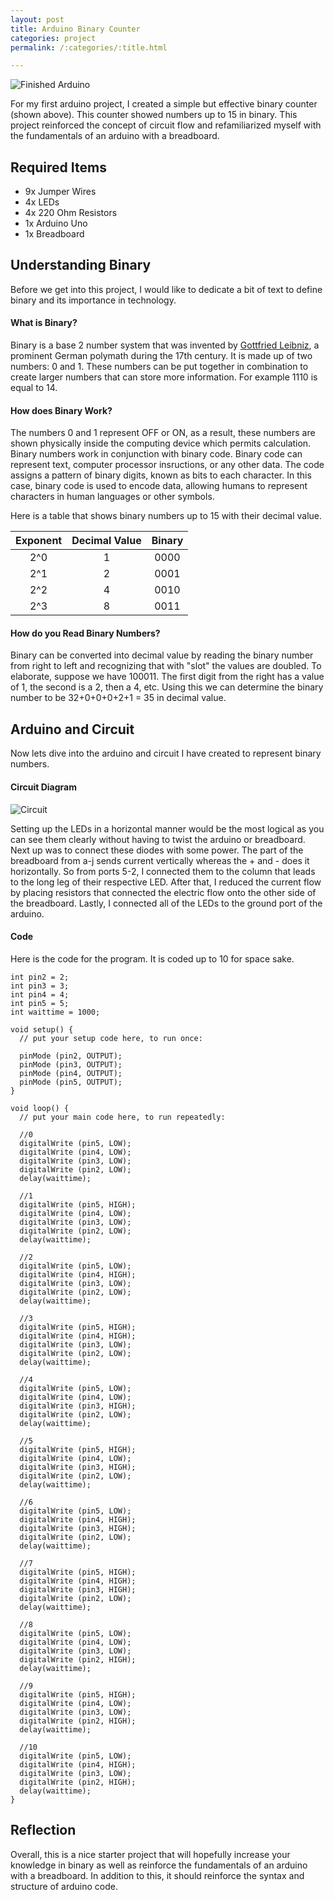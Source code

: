 ```yaml
---
layout: post
title: Arduino Binary Counter
categories: project
permalink: /:categories/:title.html

---
```


![Finished Arduino](/ritish_blog/images/binaryarduino.jpg)

For my first arduino project, I created a simple but effective binary counter (shown above). This counter showed numbers up to 15 in binary. This project reinforced the concept of circuit flow and refamiliarized myself with the fundamentals of an arduino with a breadboard.

## Required Items

- 9x Jumper Wires
- 4x LEDs
- 4x 220 Ohm Resistors
- 1x Arduino Uno
- 1x Breadboard

## Understanding Binary
Before we get into this project, I would like to dedicate a bit of text to define binary and its importance in technology.

#### What is Binary?

Binary is a base 2 number system that was invented by [Gottfried Leibniz](https://en.wikipedia.org/wiki/Gottfried_Wilhelm_Leibniz), a prominent German polymath during the 17th century. It is made up of two numbers: 0 and 1. These numbers can
be put together in combination to create larger numbers that can store more information. For example 1110 is equal to 14.

#### How does Binary Work?
The numbers 0 and 1 represent OFF or ON, as a result, these numbers are shown physically inside the computing device which permits calculation. Binary numbers work in conjunction with
binary code. Binary code can represent text, computer processor insructions, or any other data. The code assigns a pattern of binary digits, known as bits to each character. In this case,
binary code is used to encode data, allowing humans to represent characters in human languages or other symbols.

Here is a table that shows binary numbers up to 15 with their decimal value.

| Exponent	  |Decimal Value| Binary      |
|    :----:   |    :----:   |    :----:   |
| 2^0	      | 1       	| 0000		  |
| 2^1         | 2           | 0001        |
| 2^2	  	  | 4		    | 0010        |
| 2^3		  | 8			| 0011        |

#### How do you Read Binary Numbers?

Binary can be converted into decimal value by reading the binary number from right to left and recognizing that with "slot"
the values are doubled. To elaborate, suppose we have 100011. The first digit from the right has a value of 1, the second is
a 2, then a 4, etc. Using this we can determine the binary number to be 32+0+0+0+2+1 = 35 in decimal value.

## Arduino and Circuit

Now lets dive into the arduino and circuit I have created to represent binary numbers.

#### Circuit Diagram

![Circuit](/ritish_blog/images/circuitbinary.jpg)

Setting up the LEDs in a horizontal manner would be the most logical as you can see them clearly without having to twist
the arduino or breadboard. Next up was to connect these diodes with some power. The part of the breadboard from a-j
sends current vertically whereas the + and - does it horizontally. So from ports 5-2, I connected them to the column
that leads to the long leg of their respective LED. After that, I reduced the current flow by placing resistors
that connected the electric flow onto the other side of the breadboard. Lastly, I connected all of the LEDs to the
ground port of the arduino.

#### Code

Here is the code for the program. It is coded up to 10 for space sake.

```
int pin2 = 2;  
int pin3 = 3;  
int pin4 = 4;  
int pin5 = 5;  
int waittime = 1000;  

void setup() {  
  // put your setup code here, to run once:   

  pinMode (pin2, OUTPUT);   
  pinMode (pin3, OUTPUT);  
  pinMode (pin4, OUTPUT);  
  pinMode (pin5, OUTPUT);  
}  

void loop() {  
  // put your main code here, to run repeatedly:  

  //0  
  digitalWrite (pin5, LOW);  
  digitalWrite (pin4, LOW);  
  digitalWrite (pin3, LOW);  
  digitalWrite (pin2, LOW);  
  delay(waittime);  

  //1  
  digitalWrite (pin5, HIGH);  
  digitalWrite (pin4, LOW);  
  digitalWrite (pin3, LOW);  
  digitalWrite (pin2, LOW);  
  delay(waittime);  

  //2  
  digitalWrite (pin5, LOW);  
  digitalWrite (pin4, HIGH);  
  digitalWrite (pin3, LOW);  
  digitalWrite (pin2, LOW);  
  delay(waittime);  

  //3   
  digitalWrite (pin5, HIGH);  
  digitalWrite (pin4, HIGH);  
  digitalWrite (pin3, LOW);  
  digitalWrite (pin2, LOW);   
  delay(waittime);  

  //4  
  digitalWrite (pin5, LOW);  
  digitalWrite (pin4, LOW);  
  digitalWrite (pin3, HIGH);  
  digitalWrite (pin2, LOW);  
  delay(waittime);  

  //5  
  digitalWrite (pin5, HIGH);  
  digitalWrite (pin4, LOW);  
  digitalWrite (pin3, HIGH);  
  digitalWrite (pin2, LOW);  
  delay(waittime);  

  //6  
  digitalWrite (pin5, LOW);  
  digitalWrite (pin4, HIGH);  
  digitalWrite (pin3, HIGH);  
  digitalWrite (pin2, LOW);  
  delay(waittime);  

  //7  
  digitalWrite (pin5, HIGH);  
  digitalWrite (pin4, HIGH);  
  digitalWrite (pin3, HIGH);  
  digitalWrite (pin2, LOW);  
  delay(waittime);  

  //8  
  digitalWrite (pin5, LOW);  
  digitalWrite (pin4, LOW);  
  digitalWrite (pin3, LOW);  
  digitalWrite (pin2, HIGH);  
  delay(waittime);  

  //9  
  digitalWrite (pin5, HIGH);  
  digitalWrite (pin4, LOW);  
  digitalWrite (pin3, LOW);  
  digitalWrite (pin2, HIGH);  
  delay(waittime);  

  //10  
  digitalWrite (pin5, LOW);  
  digitalWrite (pin4, HIGH);  
  digitalWrite (pin3, LOW);  
  digitalWrite (pin2, HIGH);  
  delay(waittime);  
}
```

## Reflection

Overall, this is a nice starter project that will hopefully increase your knowledge in binary as well as reinforce the fundamentals of an arduino with a breadboard.
In addition to this, it should reinforce the syntax and structure of arduino code.
